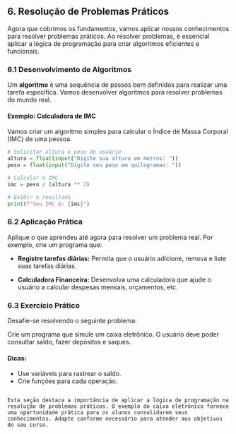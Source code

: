 ## 6. Resolução de Problemas Práticos

Agora que cobrimos os fundamentos, vamos aplicar nossos conhecimentos para resolver problemas práticos. Ao resolver problemas, é essencial aplicar a lógica de programação para criar algoritmos eficientes e funcionais.

### 6.1 Desenvolvimento de Algoritmos

Um **algoritmo** é uma sequência de passos bem definidos para realizar uma tarefa específica. Vamos desenvolver algoritmos para resolver problemas do mundo real.

#### Exemplo: Calculadora de IMC

Vamos criar um algoritmo simples para calcular o Índice de Massa Corporal (IMC) de uma pessoa.

```python
# Solicitar altura e peso do usuário
altura = float(input("Digite sua altura em metros: "))
peso = float(input("Digite seu peso em quilogramas: "))

# Calcular o IMC
imc = peso / (altura ** 2)

# Exibir o resultado
print(f"Seu IMC é: {imc}")
```

### 6.2 Aplicação Prática

Aplique o que aprendeu até agora para resolver um problema real. Por exemplo, crie um programa que:

- **Registre tarefas diárias:** Permita que o usuário adicione, remova e liste suas tarefas diárias.

- **Calculadora Financeira:** Desenvolva uma calculadora que ajude o usuário a calcular despesas mensais, orçamentos, etc.

### 6.3 Exercício Prático

Desafie-se resolvendo o seguinte problema:

Crie um programa que simule um caixa eletrônico. O usuário deve poder consultar saldo, fazer depósitos e saques.

#### Dicas:
- Use variáveis para rastrear o saldo.
- Crie funções para cada operação.

```

Esta seção destaca a importância de aplicar a lógica de programação na resolução de problemas práticos. O exemplo do caixa eletrônico fornece uma oportunidade prática para os alunos consolidarem seus conhecimentos. Adapte conforme necessário para atender aos objetivos do seu curso.
